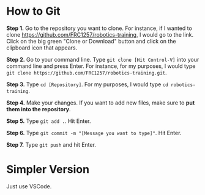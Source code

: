 # How to Git

**Step 1.** Go to the repository you want to clone. For instance, if I wanted to clone 
<https://github.com/FRC1257/robotics-training>, I would go to the link. Click on the big green "Clone or Download"
button and click on the clipboard icon that appears.

**Step 2.** Go to your command line. Type `git clone [Hit Control-V]` into your command line and press Enter. 
For instance, for my purposes, I would type `git clone https://github.com/FRC1257/robotics-training.git`.

**Step 3.** Type `cd [Repository]`. For my purposes, I would type `cd robotics-training`.

**Step 4.** Make your changes. If you want to add new files, make sure to **put them into the repository**.

**Step 5.** Type `git add .`. Hit Enter.

**Step 6.** Type `git commit -m "[Message you want to type]"`. Hit Enter.

**Step 7.** Type `git push` and hit Enter.

# Simpler Version

Just use VSCode.
